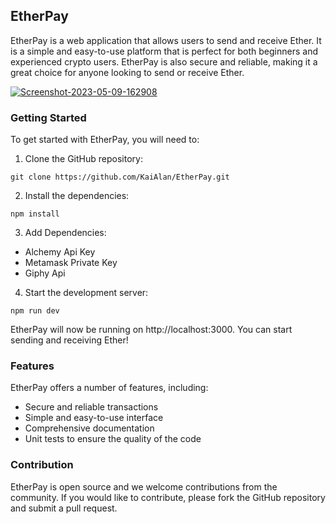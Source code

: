 ## EtherPay

EtherPay is a web application that allows users to send and receive Ether. It is a simple and easy-to-use platform that is perfect for both beginners and experienced crypto users. EtherPay is also secure and reliable, making it a great choice for anyone looking to send or receive Ether.

<a href="https://ibb.co/s59qVMS"><img src="https://i.ibb.co/0ByrGdN/Screenshot-2023-05-09-162908.png" alt="Screenshot-2023-05-09-162908" border="0"></a>

### Getting Started

To get started with EtherPay, you will need to:

1. Clone the GitHub repository:

```
git clone https://github.com/KaiAlan/EtherPay.git
```

2. Install the dependencies:

```
npm install
```

3. Add Dependencies: 

* Alchemy Api Key
* Metamask Private Key
* Giphy Api


4. Start the development server:

```
npm run dev
```

EtherPay will now be running on http://localhost:3000. You can start sending and receiving Ether!

### Features

EtherPay offers a number of features, including:

* Secure and reliable transactions
* Simple and easy-to-use interface
* Comprehensive documentation
* Unit tests to ensure the quality of the code

### Contribution

EtherPay is open source and we welcome contributions from the community. If you would like to contribute, please fork the GitHub repository and submit a pull request.
